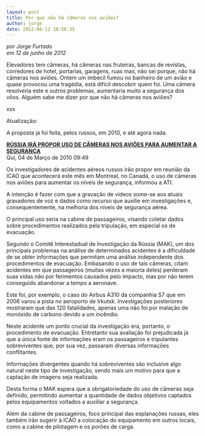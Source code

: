 ```yaml
---
layout: post
title: Por que não há câmeras nos aviões?
author: jorge
date: 2012-06-12 10:56:35
---
```

*por Jorge Furtado*\
*em 12 de junho de 2012*

Elevadores tem câmeras, há câmeras nas fruteiras, bancas de revistas, corredores de hotel, portarias, garagens, ruas mas, não sei porque, não há câmeras nos aviões. Ontem um imbecil fumou no banheiro de um avião e quase provocou uma tragédia, está difícil descobrir quem foi. Uma câmera resolveria este e outros problemas, aumentaria muito a segurança dos vôos. Alguém sabe me dizer por que não há câmeras nos aviões?

xxx

Atualização:

A proposta já foi feita, pelos russos, em 2010, e até agora nada.

**[RÚSSIA IRÁ PROPOR USO DE CÂMERAS NOS AVIÕES PARA AUMENTAR A SEGURANÇA](http://www.contatoradar.com.br/noticias/aviacao-comercial/4038-russia-ira-propor-uso-de-cameras-nos-avioes-para-aumentar-a-seguranca)**\
Qui, 04 de Março de 2010 09:49

Os investigadores de acidentes aéreos russos irão propor em reunião da ICAO que acontecerá este mês em Montreal, no Canadá, o uso de câmeras nos aviões para aumentar os níveis de segurança, informou a ATI.

A intenção é fazer com que a gravação de videos some-se aos atuais gravadores de voz e dados como recurso que auxilie em investigações e, consequentemente, na melhoria dos níveis de segurança aérea.

O principal uso seria na cabine de passageiros, visando coletar dados sobre procedimentos realizados pela tripulação, em especial os de evacuação.

Segundo o Comitê Interestadual de Investigação da Rússia (MAK), um dos principais problemas na análise de determinados acidentes é a dificuldade de se obter informações que permitam uma análise independente dos procedimentos de evacuação. Embasando o uso de tais câmeras, citam acidentes em que passageiros (muitas vezes a maioria deles) perderam suas vidas não por ferimentos causados pelo impacto, mas por não terem conseguido abandonar a tempo a aeronave.

Este foi, por exemplo, o caso do Airbus A310 da companhia S7 que em 2006 varou a pista no aeroporto de Irkutsk. Investigações posteriores mostraram que das 120 fatalidades, apenas uma não foi por inalação de monóxido de carbono devido a um incêndio.

Neste acidente um ponto crucial da investigação era, portanto, o procedimento de evacuação. Entretanto sua avaliação foi prejudicada já que a única fonte de informações eram os passageiros e tripulantes sobreviventes que, por sua vez, passaram diversas informações conflitantes.

Informações divergentes quando há sobreviventes são inclusive algo natural neste tipo de investigação, sendo mais um motivo para que a captação de imagens seja realizada.

Desta forma o MAK espera que a obrigatoriedade do uso de câmeras seja definido, permitindo aumentar a quantidade de dados objetivos captados pelos equipamentos voltados a auxiliar a segurança.

Além da cabine de passageiros, foco principal das explanações russas, eles também irão sugerir à ICAO a colocação do equipamento em outros locais, como a cabine de pilotagem e os porões de carga.